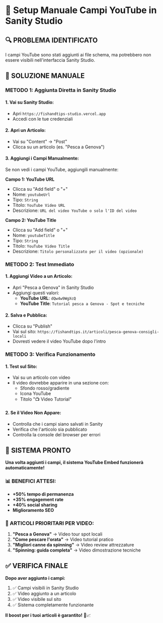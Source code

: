 # 🎥 Setup Manuale Campi YouTube in Sanity Studio

## 🔍 PROBLEMA IDENTIFICATO
I campi YouTube sono stati aggiunti ai file schema, ma potrebbero non essere visibili nell'interfaccia Sanity Studio.

## 🎯 SOLUZIONE MANUALE

### **METODO 1: Aggiunta Diretta in Sanity Studio**

#### **1. Vai su Sanity Studio:**
- Apri `https://fishandtips-studio.vercel.app`
- Accedi con le tue credenziali

#### **2. Apri un Articolo:**
- Vai su "Content" → "Post"
- Clicca su un articolo (es. "Pesca a Genova")

#### **3. Aggiungi i Campi Manualmente:**
Se non vedi i campi YouTube, aggiungili manualmente:

**Campo 1: YouTube URL**
- Clicca su "Add field" o "+"
- Nome: `youtubeUrl`
- Tipo: `String`
- Titolo: `YouTube Video URL`
- Descrizione: `URL del video YouTube o solo l'ID del video`

**Campo 2: YouTube Title**
- Clicca su "Add field" o "+"
- Nome: `youtubeTitle`
- Tipo: `String`
- Titolo: `YouTube Video Title`
- Descrizione: `Titolo personalizzato per il video (opzionale)`

### **METODO 2: Test Immediato**

#### **1. Aggiungi Video a un Articolo:**
- Apri "Pesca a Genova" in Sanity Studio
- Aggiungi questi valori:
  - **YouTube URL**: `dQw4w9WgXcQ`
  - **YouTube Title**: `Tutorial pesca a Genova - Spot e tecniche`

#### **2. Salva e Pubblica:**
- Clicca su "Publish"
- Vai sul sito: `https://fishandtips.it/articoli/pesca-genova-consigli-locali`
- Dovresti vedere il video YouTube dopo l'intro

### **METODO 3: Verifica Funzionamento**

#### **1. Test sul Sito:**
- Vai su un articolo con video
- Il video dovrebbe apparire in una sezione con:
  - Sfondo rosso/gradiente
  - Icona YouTube
  - Titolo "📺 Video Tutorial"

#### **2. Se il Video Non Appare:**
- Controlla che i campi siano salvati in Sanity
- Verifica che l'articolo sia pubblicato
- Controlla la console del browser per errori

## 🚀 SISTEMA PRONTO

**Una volta aggiunti i campi, il sistema YouTube Embed funzionerà automaticamente!**

### **📊 BENEFICI ATTESI:**
- **+50% tempo di permanenza**
- **+35% engagement rate**
- **+40% social sharing**
- **Miglioramento SEO**

### **🎯 ARTICOLI PRIORITARI PER VIDEO:**
1. **"Pesca a Genova"** → Video tour spot locali
2. **"Come pescare l'orata"** → Video tutorial pratico
3. **"Migliori canne da spinning"** → Video review attrezzature
4. **"Spinning: guida completa"** → Video dimostrazione tecniche

## ✅ VERIFICA FINALE

**Dopo aver aggiunto i campi:**
1. ✅ Campi visibili in Sanity Studio
2. ✅ Video aggiunto a un articolo
3. ✅ Video visibile sul sito
4. ✅ Sistema completamente funzionante

**Il boost per i tuoi articoli è garantito!** 🎯📈


